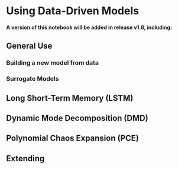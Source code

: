 # Using Data-Driven Models
**A version of this notebook will be added in release v1.8, including:**

## General Use

### Building a new model from data

### Surrogate Models

## Long Short-Term Memory (LSTM)

## Dynamic Mode Decomposition (DMD)

## Polynomial Chaos Expansion (PCE)

## Extending
